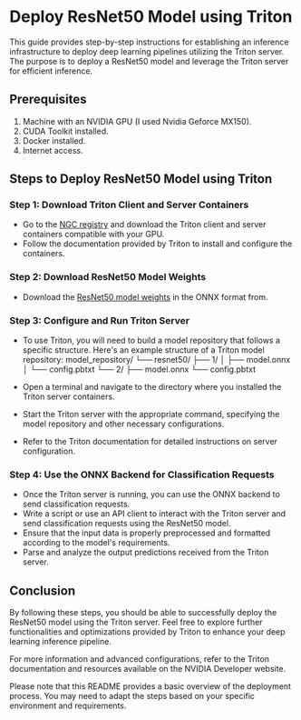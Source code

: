 # Deploy ResNet50 Model using Triton

This guide provides step-by-step instructions for establishing an inference infrastructure to deploy deep learning pipelines utilizing the Triton server. The purpose is to deploy a ResNet50 model and leverage the Triton server for efficient inference.

## Prerequisites
1. Machine with an NVIDIA GPU (I used Nvidia Geforce MX150).
2. CUDA Toolkit installed.
3. Docker installed.
4. Internet access.

## Steps to Deploy ResNet50 Model using Triton

### Step 1: Download Triton Client and Server Containers
- Go to the [NGC registry]([link](https://catalog.ngc.nvidia.com/orgs/nvidia/containers/tritonserver)) and download the Triton client and server containers compatible with your GPU.
- Follow the documentation provided by Triton to install and configure the containers.

### Step 2: Download ResNet50 Model Weights
- Download the [ResNet50 model weights]([link]https://github.com/onnx/models/tree/main/vision/classification/resnet) in the ONNX format from.

### Step 3: Configure and Run Triton Server
- To use Triton, you will need to build a model repository that follows a specific structure. Here's an example structure of a Triton model repository:
  model_repository/
  └── resnet50/
      ├── 1/
      │   ├── model.onnx
      │   └── config.pbtxt
      └── 2/
          ├── model.onnx
          └── config.pbtxt

- Open a terminal and navigate to the directory where you installed the Triton server containers.
- Start the Triton server with the appropriate command, specifying the model repository and other necessary configurations.
- Refer to the Triton documentation for detailed instructions on server configuration.

### Step 4: Use the ONNX Backend for Classification Requests
- Once the Triton server is running, you can use the ONNX backend to send classification requests.
- Write a script or use an API client to interact with the Triton server and send classification requests using the ResNet50 model.
- Ensure that the input data is properly preprocessed and formatted according to the model's requirements.
- Parse and analyze the output predictions received from the Triton server.

## Conclusion
By following these steps, you should be able to successfully deploy the ResNet50 model using the Triton server. Feel free to explore further functionalities and optimizations provided by Triton to enhance your deep learning inference pipeline.

For more information and advanced configurations, refer to the Triton documentation and resources available on the NVIDIA Developer website.

Please note that this README provides a basic overview of the deployment process. You may need to adapt the steps based on your specific environment and requirements.
